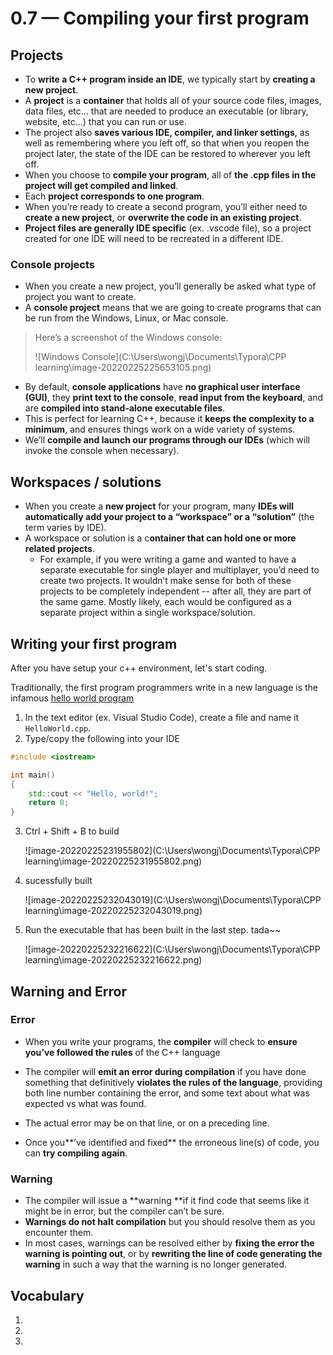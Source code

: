 # 0.7 — Compiling your first program

## Projects

- To **write a C++ program inside an IDE**, we typically start by **creating a new project**. 
- A **project** is a **container** that holds all of your source code files, images, data files, etc… that are needed to produce an executable (or library, website, etc…) that you can run or use. 
- The project also **saves various IDE, compiler, and linker settings**, as well as remembering where you left off, so that when you reopen the project later, the state of the IDE can be restored to wherever you left off. 
- When you choose to **compile your program**, all of **the .cpp files in the project will get compiled and linked**.
- Each **project corresponds to one program**.
- When you’re ready to create a second program, you’ll either need to **create a new project**, or **overwrite the code in an existing project**. 
- **Project files are generally IDE specific** (ex. .vscode file), so a project created for one IDE will need to be recreated in a different IDE.

### Console projects

- When you create a new project, you’ll generally be asked what type of project you want to create. 
- A **console project** means that we are going to create programs that can be run from the Windows, Linux, or Mac console.

> Here’s a screenshot of the Windows console:
>
> ![Windows Console](C:\Users\wongj\Documents\Typora\CPP learning\image-20220225225653105.png)

- By default, **console applications** have **no graphical user interface (GUI)**, they **print text to the console**, **read input from the keyboard**, and are **compiled into stand-alone executable files**. 
- This is perfect for learning C++, because it **keeps the complexity to a minimum**, and ensures things work on a wide variety of systems. 
- We’ll **compile and launch our programs through our IDEs** (which will invoke the console when necessary).

## Workspaces / solutions

- When you create a **new project** for your program, many **IDEs will automatically add your project to a “workspace” or a “solution”** (the term varies by IDE).
- A workspace or solution is a c**ontainer that can hold one or more related projects**. 
  - For example, if you were writing a game and wanted to have a separate executable for single player and multiplayer, you’d need to create two projects. It wouldn’t make sense for both of these projects to be completely independent -- after all, they are part of the same game. Mostly likely, each would be configured as a separate project within a single workspace/solution.

## Writing your first program

After you have setup your c++ environment, let's start coding.

Traditionally, the first program programmers write in a new language is the infamous [hello world program](https://en.wikipedia.org/wiki/Hello_world)

1. In the text editor (ex. Visual Studio Code), create a file and name it `HelloWorld.cpp`. 
2. Type/copy the following into your IDE

```cpp
#include <iostream>

int main()
{
	std::cout << "Hello, world!";
	return 0;
}
```

3. Ctrl + Shift + B to build

   ![image-20220225231955802](C:\Users\wongj\Documents\Typora\CPP learning\image-20220225231955802.png)

4. sucessfully built

   ![image-20220225232043019](C:\Users\wongj\Documents\Typora\CPP learning\image-20220225232043019.png)

5. Run the executable that has been built in the last step. tada~~

   ![image-20220225232216622](C:\Users\wongj\Documents\Typora\CPP learning\image-20220225232216622.png)

## Warning and Error

### Error 

- When you write your programs, the **compiler** will check to **ensure you’ve followed the rules** of the C++ language

- The compiler will **emit an error during compilation** if you have done something that definitively **violates the rules of the language**, providing both line number containing the error, and some text about what was expected vs what was found. 
- The actual error may be on that line, or on a preceding line. 
- Once you**’ve identified and fixed** the erroneous line(s) of code, you can **try compiling again**.

### Warning

- The compiler will issue a **warning **if it find code that seems like it might be in error, but the compiler can’t be sure. 
- **Warnings do not halt compilation** but you should resolve them as you encounter them.
- In most cases, warnings can be resolved either by **fixing the error the warning is pointing out**, or by **rewriting the line of code generating the warning** in such a way that the warning is no longer generated.

## Vocabulary

1. [^opt]: to make a choice, especially of one thing or possibility instead of others 选择，挑选；（尤指）优先选择

2. [^halt]: to (cause to) stop moving or doing something or happening（使）停止，停下

3. [^amiss]: wrong, not suitable, or not as expected 不对的；不合适的；不正常的
